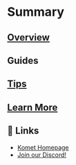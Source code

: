 # Summary

## [Overview](README.md)

## Guides

## [Tips](tips/tips-for-using-kontrol.md)

## [Learn More](learn-more/resources.md)

## 🔗 Links
* [Komet Homepage](https://komet.runtimeverification.com)
* [Join our Discord!](https://discord.gg/CurfmXNtbN)
